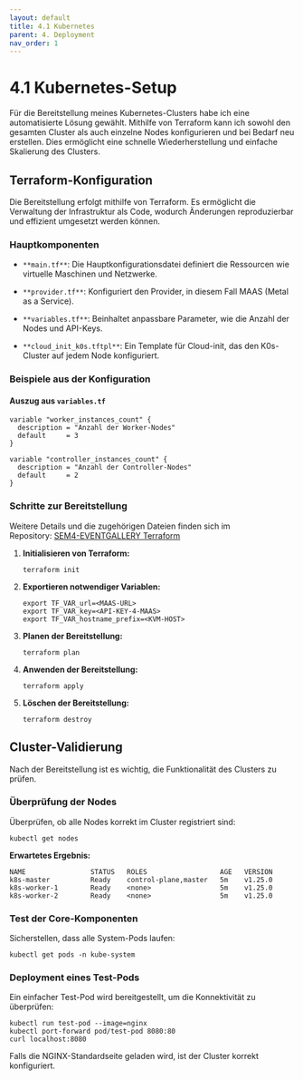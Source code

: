 ```yaml
---
layout: default
title: 4.1 Kubernetes
parent: 4. Deployment
nav_order: 1
---
```

# 4.1 Kubernetes-Setup

Für die Bereitstellung meines Kubernetes-Clusters habe ich eine automatisierte Lösung gewählt. Mithilfe von Terraform kann ich sowohl den gesamten Cluster als auch einzelne Nodes konfigurieren und bei Bedarf neu erstellen. Dies ermöglicht eine schnelle Wiederherstellung und einfache Skalierung des Clusters.

## Terraform-Konfiguration

Die Bereitstellung erfolgt mithilfe von Terraform. Es ermöglicht die Verwaltung der Infrastruktur als Code, wodurch Änderungen reproduzierbar und effizient umgesetzt werden können.

### Hauptkomponenten

- `**main.tf**`: Die Hauptkonfigurationsdatei definiert die Ressourcen wie virtuelle Maschinen und Netzwerke.
    
- `**provider.tf**`: Konfiguriert den Provider, in diesem Fall MAAS (Metal as a Service).
    
- `**variables.tf**`: Beinhaltet anpassbare Parameter, wie die Anzahl der Nodes und API-Keys.
    
- `**cloud_init_k0s.tftpl**`: Ein Template für Cloud-init, das den K0s-Cluster auf jedem Node konfiguriert.
    

### Beispiele aus der Konfiguration

#### Auszug aus `variables.tf`

```
variable "worker_instances_count" {
  description = "Anzahl der Worker-Nodes"
  default     = 3
}

variable "controller_instances_count" {
  description = "Anzahl der Controller-Nodes"
  default     = 2
}
```

### Schritte zur Bereitstellung

Weitere Details und die zugehörigen Dateien finden sich im Repository: [SEM4-EVENTGALLERY Terraform](https://github.com/noluchs/SEM4-EVENTGALLERY/tree/main/infrastructure/terraform)

1. **Initialisieren von Terraform:**
    
    ```
    terraform init
    ```
    
2. **Exportieren notwendiger Variablen:**
    
    ```
    export TF_VAR_url=<MAAS-URL>
    export TF_VAR_key=<API-KEY-4-MAAS>
    export TF_VAR_hostname_prefix=<KVM-HOST>
    ```
    
3. **Planen der Bereitstellung:**
    
    ```
    terraform plan
    ```
    
4. **Anwenden der Bereitstellung:**
    
    ```
    terraform apply
    ```
    
5. **Löschen der Bereitstellung:**
    
    ```
    terraform destroy
    ```
    

## Cluster-Validierung

Nach der Bereitstellung ist es wichtig, die Funktionalität des Clusters zu prüfen.

### Überprüfung der Nodes

Überprüfen, ob alle Nodes korrekt im Cluster registriert sind:

```
kubectl get nodes
```

**Erwartetes Ergebnis:**

```
NAME                STATUS   ROLES                  AGE   VERSION
k8s-master          Ready    control-plane,master   5m    v1.25.0
k8s-worker-1        Ready    <none>                 5m    v1.25.0
k8s-worker-2        Ready    <none>                 5m    v1.25.0
```

### Test der Core-Komponenten

Sicherstellen, dass alle System-Pods laufen:

```
kubectl get pods -n kube-system
```

### Deployment eines Test-Pods

Ein einfacher Test-Pod wird bereitgestellt, um die Konnektivität zu überprüfen:

```
kubectl run test-pod --image=nginx
kubectl port-forward pod/test-pod 8080:80
curl localhost:8080
```

Falls die NGINX-Standardseite geladen wird, ist der Cluster korrekt konfiguriert.